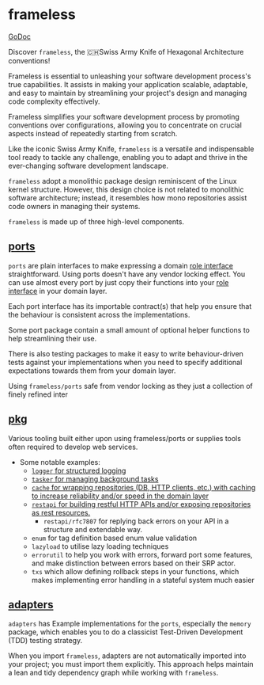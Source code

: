 # frameless

[GoDoc](https://pkg.go.dev/github.com/adamluzsi/frameless)

[:role-interface:]: https://martinfowler.com/bliki/RoleInterface.html#:~:text=A%20role%20interface%20is%20defined,of%20these%20patterns%20of%20interaction

Discover `frameless`, the 🇨🇭Swiss Army Knife of Hexagonal Architecture conventions!

Frameless is essential to unleashing your software development process's true capabilities.
It assists in making your application scalable, adaptable, and easy to maintain
by streamlining your project's design and managing code complexity effectively.

Frameless simplifies your software development process by promoting conventions over configurations,
allowing you to concentrate on crucial aspects instead of repeatedly starting from scratch.

Like the iconic Swiss Army Knife, `frameless` is a versatile and indispensable tool ready to tackle any challenge,
enabling you to adapt and thrive in the ever-changing software development landscape.

`frameless` adopt a monolithic package design reminiscent of the Linux kernel structure.
However, this design choice is not related to monolithic software architecture;
instead, it resembles how mono repositories assist code owners in managing their systems.

`frameless` is made up of three high-level components.

## [ports](ports/README.md)



`ports` are plain interfaces to make expressing a domain [role interface][:role-interface:] straightforward.
Using ports doesn't have any vendor locking effect. 
You can use almost every port by just copy their functions into your [role interface][:role-interface:] in your domain layer. 

Each port interface has its importable contract(s) that help you ensure
that the behaviour is consistent across the implementations.

Some port package contain a small amount of optional helper functions to help streamlining their use.

There is also testing packages to make it easy to write behaviour-driven tests against your implementations
  when you need to specify additional expectations towards them from your domain layer.

Using `frameless/ports` safe from vendor locking as they just a collection of finely refined inter

## [pkg](pkg/README.md)

Various tooling built either upon using frameless/ports or supplies tools often required to develop web services.

- Some notable examples:
    - [`logger` for structured logging](pkg/logger/README.md)
    - [`tasker` for managing background tasks](pkg/tasker/README.md)
    - [`cache` for wrapping repositories (DB, HTTP clients, etc.) with caching to increase reliability and/or speed in the domain layer](pkg/cache/README.md)
    - [`restapi` for building restful HTTP APIs and/or exposing repositories as rest resources.](pkg/restapi/README.md)
      - `restapi/rfc7807` for replying back errors on your API in a structure and extendable way. 
    - `enum` for tag definition based enum value validation
    - `lazyload` to utilise lazy loading techniques
    - `errorutil` to help you work with errors, forward port some features, and make distinction between errors based on their SRP actor.
    - `txs` which allow defining rollback steps in your functions, which makes implementing error handling in a stateful system much easier

## [adapters](adapters/README.md)

`adapters` has Example implementations for the `ports`, especially the `memory` package,
which enables you to do a classicist Test-Driven Development (TDD) testing strategy.

When you import `frameless`, adapters are not automatically imported into your project; you must import them
explicitly. This approach helps maintain a lean and tidy dependency graph while working with `frameless`.

